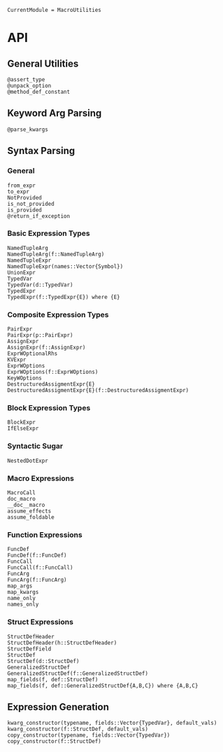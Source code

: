 ```@meta
CurrentModule = MacroUtilities
```

# API 

## General Utilities 
```@docs 
@assert_type 
@unpack_option
@method_def_constant
```

## Keyword Arg Parsing  
```@docs 
@parse_kwargs 
```

## Syntax Parsing 
### General 
```@docs 
from_expr
to_expr
NotProvided
is_not_provided
is_provided
@return_if_exception
```

### Basic Expression Types
```@docs 
NamedTupleArg
NamedTupleArg(f::NamedTupleArg)
NamedTupleExpr
NamedTupleExpr(names::Vector{Symbol})
UnionExpr
TypedVar
TypedVar(d::TypedVar)
TypedExpr
TypedExpr(f::TypedExpr{E}) where {E}
```

### Composite Expression Types 
```@docs 
PairExpr
PairExpr(p::PairExpr)
AssignExpr
AssignExpr(f::AssignExpr)
ExprWOptionalRhs
KVExpr
ExprWOptions
ExprWOptions(f::ExprWOptions)
KeyWOptions
DestructuredAssigmentExpr{E}
DestructuredAssigmentExpr{E}(f::DestructuredAssigmentExpr)
``` 

### Block Expression Types 
```@docs 
BlockExpr
IfElseExpr
```

### Syntactic Sugar 
```@docs
NestedDotExpr
```

### Macro Expressions
```@docs 
MacroCall
doc_macro
__doc__macro
assume_effects
assume_foldable
```

### Function Expressions
```@docs 
FuncDef
FuncDef(f::FuncDef)
FuncCall
FuncCall(f::FuncCall)
FuncArg
FuncArg(f::FuncArg)
map_args
map_kwargs
name_only
names_only
```

### Struct Expressions 
```@docs 
StructDefHeader
StructDefHeader(h::StructDefHeader)
StructDefField
StructDef
StructDef(d::StructDef)
GeneralizedStructDef
GeneralizedStructDef(f::GeneralizedStructDef)
map_fields(f, def::StructDef)
map_fields(f, def::GeneralizedStructDef{A,B,C}) where {A,B,C}
```

## Expression Generation
```@docs 
kwarg_constructor(typename, fields::Vector{TypedVar}, default_vals)
kwarg_constructor(f::StructDef, default_vals)
copy_constructor(typename, fields::Vector{TypedVar})
copy_constructor(f::StructDef)
```